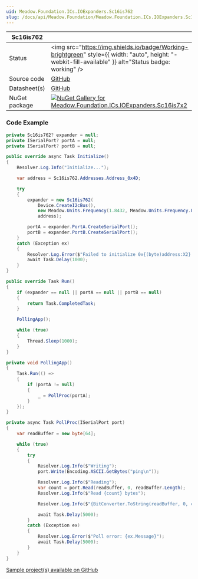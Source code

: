 ```yaml
---
uid: Meadow.Foundation.ICs.IOExpanders.Sc16is762
slug: /docs/api/Meadow.Foundation/Meadow.Foundation.ICs.IOExpanders.Sc16is762
---
```


| Sc16is762 | |
|--------|--------|
| Status | <img src="https://img.shields.io/badge/Working-brightgreen" style={{ width: "auto", height: "-webkit-fill-available" }} alt="Status badge: working" /> |
| Source code | [GitHub](https://github.com/WildernessLabs/Meadow.Foundation/tree/main/Source/Meadow.Foundation.Peripherals/ICs.IOExpanders.Sc16is7x2) |
| Datasheet(s) | [GitHub](https://github.com/WildernessLabs/Meadow.Foundation/tree/main/Source/Meadow.Foundation.Peripherals/ICs.IOExpanders.Sc16is7x2/Datasheet) |
| NuGet package | <a href="https://www.nuget.org/packages/Meadow.Foundation.ICs.IOExpanders.Sc16is7x2/" target="_blank"><img src="https://img.shields.io/nuget/v/Meadow.Foundation.ICs.IOExpanders.Sc16is7x2.svg?label=Meadow.Foundation.ICs.IOExpanders.Sc16is7x2" alt="NuGet Gallery for Meadow.Foundation.ICs.IOExpanders.Sc16is7x2" /></a> |

### Code Example

```csharp
private Sc16is762? expander = null;
private ISerialPort? portA = null;
private ISerialPort? portB = null;

public override async Task Initialize()
{
    Resolver.Log.Info("Initialize...");

    var address = Sc16is762.Addresses.Address_0x4D;

    try
    {
        expander = new Sc16is762(
            Device.CreateI2cBus(),
            new Meadow.Units.Frequency(1.8432, Meadow.Units.Frequency.UnitType.Megahertz),
            address);

        portA = expander.PortA.CreateSerialPort();
        portB = expander.PortB.CreateSerialPort();
    }
    catch (Exception ex)
    {
        Resolver.Log.Error($"Failed to initialize 0x{(byte)address:X2}: {ex.Message}");
        await Task.Delay(1000);
    }
}

public override Task Run()
{
    if (expander == null || portA == null || portB == null)
    {
        return Task.CompletedTask;
    }

    PollingApp();

    while (true)
    {
        Thread.Sleep(1000);
    }
}

private void PollingApp()
{
    Task.Run(() =>
    {
        if (portA != null)
        {
            _ = PollProc(portA);
        }
    });
}

private async Task PollProc(ISerialPort port)
{
    var readBuffer = new byte[64];

    while (true)
    {
        try
        {
            Resolver.Log.Info($"Writing");
            port.Write(Encoding.ASCII.GetBytes("ping\n"));

            Resolver.Log.Info($"Reading");
            var count = port.Read(readBuffer, 0, readBuffer.Length);
            Resolver.Log.Info($"Read {count} bytes");

            Resolver.Log.Info($"{BitConverter.ToString(readBuffer, 0, count)}");

            await Task.Delay(5000);
        }
        catch (Exception ex)
        {
            Resolver.Log.Error($"Poll error: {ex.Message}");
            await Task.Delay(5000);
        }
    }
}
```

[Sample project(s) available on GitHub](https://github.com/WildernessLabs/Meadow.Foundation/tree/main/Source/Meadow.Foundation.Peripherals/ICs.IOExpanders.Sc16is7x2/Samples/Sc16is762_Sample)


